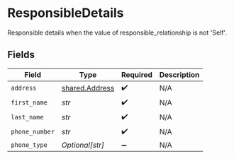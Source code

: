 # ResponsibleDetails

Responsible details when the value of responsible_relationship is not 'Self'.


## Fields

| Field                                            | Type                                             | Required                                         | Description                                      |
| ------------------------------------------------ | ------------------------------------------------ | ------------------------------------------------ | ------------------------------------------------ |
| `address`                                        | [shared.Address](../../models/shared/address.md) | :heavy_check_mark:                               | N/A                                              |
| `first_name`                                     | *str*                                            | :heavy_check_mark:                               | N/A                                              |
| `last_name`                                      | *str*                                            | :heavy_check_mark:                               | N/A                                              |
| `phone_number`                                   | *str*                                            | :heavy_check_mark:                               | N/A                                              |
| `phone_type`                                     | *Optional[str]*                                  | :heavy_minus_sign:                               | N/A                                              |